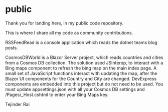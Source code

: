 # public
Thank you for landing here, in my public code repository.

This is where I share all my code as community contributions.

RSSFeedRead is a console application which reads the dotnet teams blog posts.

CosmosDBWorld is a Blazor Server project, which reads countries and cities from a Cosmos DB collection. The solution used JSInterop, to interact with a Bing maps component to refresh the bing map on the main index page. A small set of JavaScript functions interact with updating the map, after the Blazor UI components for the Country and City are changed. DevExpress components are embedded into this project but do not need to be used. You must update appsettings.json with all your Cosmos DB settings and /Pages/_Host.cshtml to enter your Bing Maps key.

Tejinder Rai
